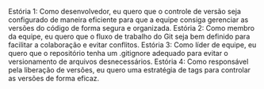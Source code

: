 Estória 1: Como desenvolvedor, eu quero que o controle de versão seja configurado de maneira eficiente para que a equipe consiga gerenciar as versões do código de forma segura e organizada.
Estória 2: Como membro da equipe, eu quero que o fluxo de trabalho do Git seja bem definido para facilitar a colaboração e evitar conflitos.
Estória 3: Como líder de equipe, eu quero que o repositório tenha um .gitignore adequado para evitar o versionamento de arquivos desnecessários.
Estória 4: Como responsável pela liberação de versões, eu quero uma estratégia de tags para controlar as versões de forma eficaz.
